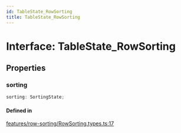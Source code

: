 ```yaml
---
id: TableState_RowSorting
title: TableState_RowSorting
---
```


# Interface: TableState\_RowSorting

## Properties

### sorting

```ts
sorting: SortingState;
```

#### Defined in

[features/row-sorting/RowSorting.types.ts:17](https://github.com/TanStack/table/blob/b1e6b79157b0debc7222660572b06c8b857f4605/packages/table-core/src/features/row-sorting/RowSorting.types.ts#L17)
